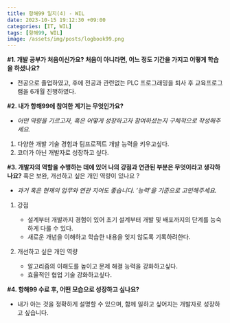 ```yaml
---
title: 항해99 일지(4) - WIL
date: 2023-10-15 19:12:30 +09:00
categories: [IT, WIL]
tags: [항해99, WIL]
image: /assets/img/posts/logbook99.png
---
```


**#1. 개발 공부가 처음이신가요? 처음이 아니라면, 어느 정도 기간을 가지고 어떻게 학습을 하셨나요?**
- 전공으로 졸업하였고, 후에 전공과 관련없는 PLC 프로그래밍을 퇴사 후 교육프로그램을 6개월 진행하였다.


**#2. 내가 항해99에 참여한 계기는 무엇인가요?**
- *어떤 역량을 기르고자, 혹은 어떻게 성장하고자 참여하셨는지 구체적으로 작성해주세요.*
1. 다양한 개발 기술 경험과 팀프로젝트 개발 능력을 키우고싶다.
2. 코더가 아닌 개발자로 성장하고 싶다.


**#3. 개발자의 역할을 수행하는 데에 있어 나의 강점과 연관된 부분은 무엇이라고 생각하나요?** 
혹은 보완, 개선하고 싶은 개인 역량이 있나요 ?

- *과거 혹은 현재의 업무와 연관 지어도 좋습니다. ‘능력’을 기준으로 고민해주세요.*

1. 강점
	-  설계부터 개발까지 경험이 있어 초기 설계부터 개발 및 배포까지의 단계를 능숙하게 다룰 수 있다. 
	-  새로운 개념을 이해하고 학습한 내용을 잊지 않도록 기록하려한다.
    
    
2. 개선하고 싶은 개인 역량
	-  알고리즘의 이해도를 높이고 문제 해결 능력을 강화하고싶다.
	-  효율적인 협업 기술 강화하고싶다.
	

**#4. 항해99 수료 후, 어떤 모습으로 성장하고 싶나요?**
- 내가 아는 것을 정확하게 설명할 수 있으며, 함께 일하고 싶어지는 개발자로 성장하고 싶습니다.